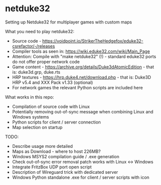 # netduke32
Setting up Netduke32 for multiplayer games with custom maps

What you need to play netduke32:

* Source code - https://voidpoint.io/StrikerTheHedgefox/eduke32-csrefactor/-/releases
* Compiler tools as seen in: https://wiki.eduke32.com/wiki/Main_Page
* Attention: Compile with "make netduke32" (!) - standard eduke32 ports do not offer proper network code
* Game content - https://archive.org/details/Duke3dAtomicEdition - that is: duke3d.grp, duke.rts
* HRP textures - https://hrp.duke4.net/download.php - that is: Duke3D HRP v5.4 and XXX Pack v1.33 (optional)
* For network games the relevant Python scripts are included here

What works in this repo: 

* Compilation of source code with Linux
* Potentially removing out-of-sync message when combining Linux and Windows systems
* Python scripts for client / server connection
* Map selection on startup
  
TODO: 

* Describe usage more detailed
* Maps as Download - where to host 226MB?
* Windows MSYS2 compilation guide / .exe generation
* Check out-of-sync error removal patch works with Linux <-> Windows
* Integrate FritzBox UDP port open script
* Description of Wireguard trick with dedicated server
* Windows Python standalone .exe for client / server scripts with icon
